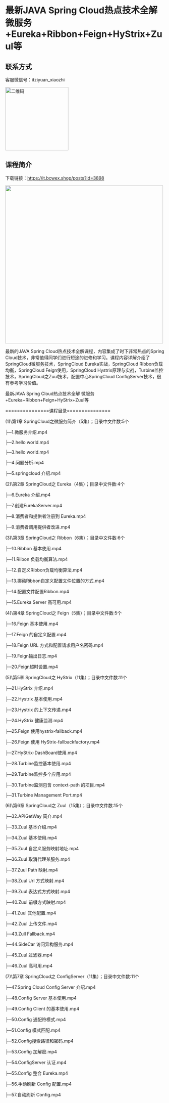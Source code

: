# 最新JAVA Spring Cloud热点技术全解 微服务+Eureka+Ribbon+Feign+HyStrix+Zuul等

## 联系方式

客服微信号：itziyuan_xiaozhi

<img src="https://ziyuanyun.oss-cn-guangzhou.aliyuncs.com/common/20240614073449/666b82192834a.jpg" width="200" height="200" alt="二维码">

## 课程简介

下载链接：https://it.bcwex.shop/posts?id=3898

<img src="https://ziyuanyun.oss-cn-guangzhou.aliyuncs.com/yun/20240515185411/6644945355a04.jpg" width="500" alt="">

  最新的JAVA Spring Cloud热点技术全解课程，内容集成了时下非常热点的Spring Cloud技术，非常值得同学们进行短途的进修和学习。课程内容详解介绍了SpringCloud微服务技术，SpringCloud Eureka实战，SpringCloud Ribbon负载均衡，SpringCloud Feign使用，SpringCloud Hystrix原理与实战，Turbine监控技术，SpringCloud之Zuul技术，配置中心SpringCloud ConfigServer技术，很有参考学习价值。

 最新JAVA Spring Cloud热点技术全解 微服务+Eureka+Ribbon+Feign+HyStrix+Zuul等



 ===============课程目录===============

 (1)\第1章 SpringCloud之微服务简介（5集）；目录中文件数:5个

 ├─1.微服务介绍.mp4

 ├─2.hello world.mp4

 ├─3.hello world.mp4

 ├─4.问题分析.mp4

 ├─5.springcloud 介绍.mp4

 (2)\第2章 SpringCloud之 Eureka（4集）；目录中文件数:4个

 ├─6.Eureka 介绍.mp4

 ├─7.创建EurekaServer.mp4

 ├─8.消费者和提供者注册到 Eureka.mp4

 ├─9.消费者调用提供者改进.mp4

 (3)\第3章 SpringCloud之 Ribbon（6集）；目录中文件数:6个

 ├─10.Ribbon 基本使用.mp4

 ├─11.Riibon 负载均衡算法.mp4

 ├─12.自定义Ribbon负载均衡算法.mp4

 ├─13.挪动Ribbon自定义配置文件位置的方式.mp4

 ├─14.配置文件配置Ribbon.mp4

 ├─15.Eureka Server 高可用.mp4

 (4)\第4章 SpringCloud之 Feign（5集）；目录中文件数:5个

 ├─16.Feign 基本使用.mp4

 ├─17.Feign 的自定义配置.mp4

 ├─18.Feign URL 方式和配置请求用户名密码.mp4

 ├─19.Feign输出日志.mp4

 ├─20.Feign超时设置.mp4

 (5)\第5章 SpringCloud之 HyStrix（11集）；目录中文件数:11个

 ├─21.HyStrix 介绍.mp4

 ├─22.Hystrix 基本使用.mp4

 ├─23.Hystrix 的上下文传递.mp4

 ├─24.HyStrix 健康监测.mp4

 ├─25.Feign 使用hystrix-fallback.mp4

 ├─26.Feign 使用 HyStrix-fallbackfactory.mp4

 ├─27.HyStrix-DashBoard使用.mp4

 ├─28.Turbine监控基本使用.mp4

 ├─29.Turbine监控多个应用.mp4

 ├─30.Turbine监测包含 context-path 的项目.mp4

 ├─31.Turbine Management Port.mp4

 (6)\第6章 SpringCloud之 Zuul（15集）；目录中文件数:15个

 ├─32.APIGetWay 简介.mp4

 ├─33.Zuul 基本介绍.mp4

 ├─34.Zuul 基本使用.mp4

 ├─35.Zuul 自定义服务映射地址.mp4

 ├─36.Zuul 取消代理某服务.mp4

 ├─37.Zuul Path 映射.mp4

 ├─38.Zuul Url 方式映射.mp4

 ├─39.Zuul 表达式方式映射.mp4

 ├─40.Zuul 前缀方式映射.mp4

 ├─41.Zuul 其他配置.mp4

 ├─42.Zuul 上传文件.mp4

 ├─43.Zull Fallback.mp4

 ├─44.SideCar 访问异构服务.mp4

 ├─45.Zuul 过滤器.mp4

 ├─46.Zuul 高可用.mp4

 (7)\第7章 SpringCloud之 ConfigServer（11集）；目录中文件数:11个

 ├─47.Spring Cloud Config Server 介绍.mp4

 ├─48.Config Server 基本使用.mp4

 ├─49.Config Client 的基本使用.mp4

 ├─50.Config 通配符模式.mp4

 ├─51.Config 模式匹配.mp4

 ├─52.Config搜索路径和密码.mp4

 ├─53.Config 加解密.mp4

 ├─54.ConfigServer 认证.mp4

 ├─55.Config 整合 Eureka.mp4

 ├─56.手动刷新 Config 配置.mp4

 ├─57.自动刷新 Config.mp4

  